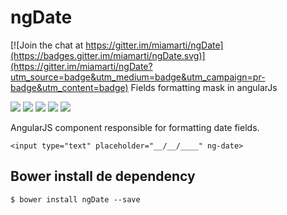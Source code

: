 # ngDate

[![Join the chat at https://gitter.im/miamarti/ngDate](https://badges.gitter.im/miamarti/ngDate.svg)](https://gitter.im/miamarti/ngDate?utm_source=badge&utm_medium=badge&utm_campaign=pr-badge&utm_content=badge)
Fields formatting mask in angularJs

<p>
  <a href="https://gitter.im/miamarti/ngDate" target="_blank"><img src="https://img.shields.io/gitter/room/nwjs/nw.js.svg"></a>
  <img src="https://img.shields.io/badge/ngDate-release-green.svg">
  <img src="https://img.shields.io/badge/version-1.0.0-blue.svg">
  <img src="https://img.shields.io/github/license/mashape/apistatus.svg">
  <a href="https://github.com/miamarti/ngDate/tarball/master"><img src="https://img.shields.io/github/downloads/atom/atom/latest/total.svg"></a>
</p>

AngularJS component responsible for formatting date fields.

```
<input type="text" placeholder="__/__/____" ng-date>
```

## Bower install de dependency
```
$ bower install ngDate --save
```

